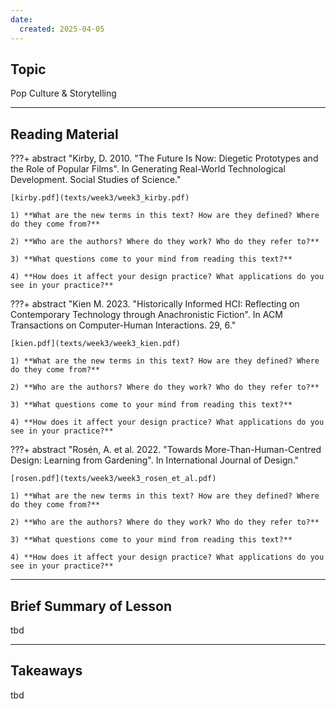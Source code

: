 ```yaml
---
date:
  created: 2025-04-05
---
```


## Topic
Pop Culture & Storytelling

___

## Reading Material

???+ abstract "Kirby, D. 2010. "The Future Is Now: Diegetic Prototypes and the Role of Popular Films". In Generating Real-World Technological Development. Social Studies of Science."

    [kirby.pdf](texts/week3/week3_kirby.pdf)

    1) **What are the new terms in this text? How are they defined? Where do they come from?**

    2) **Who are the authors? Where do they work? Who do they refer to?**

    3) **What questions come to your mind from reading this text?**

    4) **How does it affect your design practice? What applications do you see in your practice?**


???+ abstract "Kien M. 2023. "Historically Informed HCI: Reflecting on Contemporary Technology through Anachronistic Fiction". In ACM Transactions on Computer-Human Interactions. 29, 6."

    [kien.pdf](texts/week3/week3_kien.pdf)

    1) **What are the new terms in this text? How are they defined? Where do they come from?** 

    2) **Who are the authors? Where do they work? Who do they refer to?**

    3) **What questions come to your mind from reading this text?**

    4) **How does it affect your design practice? What applications do you see in your practice?**


???+ abstract "Rosén, A. et al. 2022. "Towards More-Than-Human-Centred Design: Learning from Gardening". In International Journal of Design."

    [rosen.pdf](texts/week3/week3_rosen_et_al.pdf)

    1) **What are the new terms in this text? How are they defined? Where do they come from?**

    2) **Who are the authors? Where do they work? Who do they refer to?**

    3) **What questions come to your mind from reading this text?**

    4) **How does it affect your design practice? What applications do you see in your practice?**


___

## Brief Summary of Lesson
tbd

___

## Takeaways
tbd